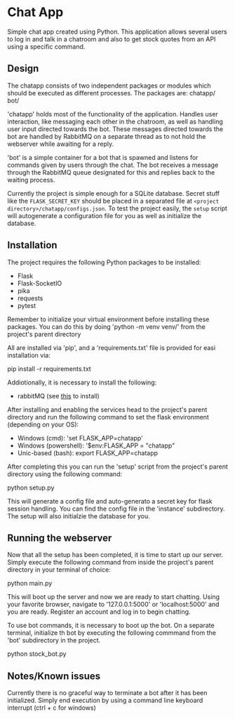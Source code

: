 # Chat App

Simple chat app created using Python. 
This application allows several users to log in and talk in a chatroom and also to get stock quotes
from an API using a specific command.

## Design 
The chatapp consists of two independent packages or modules which should be executed as different processes. The packages are:
  chatapp/
  bot/

'chatapp' holds most of the functionality of the application. Handles user interaction, like messaging each other in the chatroom, as well as handling user input directed towards the bot. These messages directed towards the bot are handled by RabbitMQ on a separate thread as to not hold the webserver while awaiting for a reply.

'bot' is a simple container for a bot that is spawned and listens for commands given by users through the chat. The bot receives a message through the RabbitMQ queue designated for this and replies back to the waiting process.

Currently the project is simple enough for a SQLite database. Secret stuff like the `FLASK_SECRET_KEY` should be placed in a separated file at `<project directory>/chatapp/configs.json`. To test the project easily, the `setup` script will autogenerate a configuration file for you as well as initialize the database.

## Installation
The project requires the following Python packages to be installed:

* Flask
* Flask-SocketIO
* pika
* requests
* pytest

Remember to initialize your virtual environment before installing these packages. You can do this by doing 'python -m venv venv/' from the project's parent directory

All are installed via 'pip', and a 'requirements.txt' file is provided for easi installation via:
 
 pip install -r requirements.txt
 
Addiotionally, it is necessary to install the following:
  
  * rabbitMQ (see [this](https://www.rabbitmq.com/download.html) to install)

After installing and enabling the services head to the project's parent directory and run the following command to set the flask environment (depending on your OS):

  * Windows (cmd): 'set FLASK_APP=chatapp'
  * Windows (powershell): '$env:FLASK_APP = "chatapp"
  * Unic-based (bash): export FLASK_APP=chatapp

After completing this you can run the 'setup' script from the project's parent directory using the following command:

  python setup.py
  
This will generate a config file and auto-generato a secret key for flask session handling. You can find the config file in the 'instance' subdirectory. The setup will also initialzie the database for you.

## Running the webserver

Now that all the setup has been completed, it is time to start up our server. Simply execute the following command from inside the project's parent directory in your terminal of choice:

  python main.py
  
This will boot up the server and now we are ready to start chatting. Using your favorite browser, navigate to '127.0.0.1:5000' or 'localhost:5000' and you are ready. Register an account and log in to begin chatting.

To use bot commands, it is necessary to boot up the bot. On a separate terminal, initialize th bot by executing the following commmand from the 'bot' subdirectory in the project.

  python stock_bot.py
    
## Notes/Known issues

Currently there is no graceful way to terminate a bot after it has been initialized. Simply end execution by using a command line keyboard interrupt (ctrl + c for windows)
